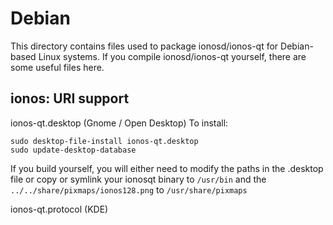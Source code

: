 
Debian
====================
This directory contains files used to package ionosd/ionos-qt
for Debian-based Linux systems. If you compile ionosd/ionos-qt yourself, there are some useful files here.

## ionos: URI support ##


ionos-qt.desktop  (Gnome / Open Desktop)
To install:

	sudo desktop-file-install ionos-qt.desktop
	sudo update-desktop-database

If you build yourself, you will either need to modify the paths in
the .desktop file or copy or symlink your ionosqt binary to `/usr/bin`
and the `../../share/pixmaps/ionos128.png` to `/usr/share/pixmaps`

ionos-qt.protocol (KDE)

